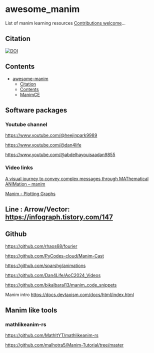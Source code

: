 # awesome_manim

List of manim learning resources [Contributions welcome](https://github.com/xie186/awesome_manim/blob/main/CONTRIBUTING.md)...

## Citation

[![DOI](https://zenodo.org/badge/DOI/10.5281/zenodo.1117762.svg)](https://doi.org/10.5281/zenodo.1117762)

## Contents

- [awesome-manim](#awesome_manim)
  - [Citation](#citation)
  - [Contents](#contents)
  - [ManimCE](#manimCE)



## Software packages

### Youtube channel 

https://www.youtube.com/@heejinpark9989

https://www.youtube.com/@dan4life

https://www.youtube.com/@abdelhayouisaadan9855

### Video links

[A visual journey to convey complex messages through MAThematical ANIMation – manim](https://www.youtube.com/watch?v=3ZqV3rhEf4Q)


[Manim - Plotting Graphs](https://www.youtube.com/watch?v=Ej3lbQObCKo)


## Line : Arrow/Vector: https://infograph.tistory.com/147


## Github 

https://github.com/rhaos68/fourier

https://github.com/PyCodes-cloud/Manim-Cast

https://github.com/sparshg/animations

https://github.com/Dan4Life/AoC2024_Videos

https://github.com/bikalbaral13/manim_code_snippets
>


Manim intro
https://docs.devtaoism.com/docs/html/index.html




## Manim like tools 


### mathlikeanim-rs

https://github.com/MathItYT/mathlikeanim-rs


https://github.com/malhotra5/Manim-Tutorial/tree/master











